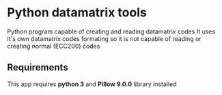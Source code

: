 # Python datamatrix tools
Python program capable of creating and reading datamatrix codes
It uses it's own datamatrix codes formating so it is not capable of reading or creating normal (ECC200) codes 

## Requirements
This app requires **python 3** and **Pillow 9.0.0** library installed
